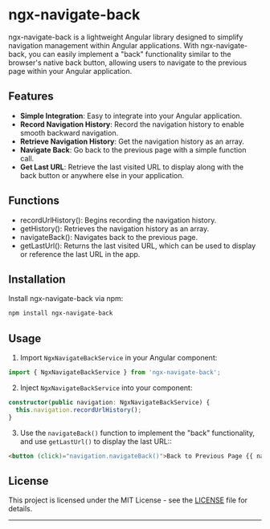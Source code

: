 # ngx-navigate-back

ngx-navigate-back is a lightweight Angular library designed to simplify navigation management within Angular applications. With ngx-navigate-back, you can easily implement a "back" functionality similar to the browser's native back button, allowing users to navigate to the previous page within your Angular application.

## Features

- **Simple Integration**: Easy to integrate into your Angular application.
- **Record Navigation History**: Record the navigation history to enable smooth backward navigation.
- **Retrieve Navigation History**: Get the navigation history as an array.
- **Navigate Back**: Go back to the previous page with a simple function call.
- **Get Last URL**: Retrieve the last visited URL to display along with the back button or anywhere else in your application.

## Functions
- recordUrlHistory(): Begins recording the navigation history.
- getHistory(): Retrieves the navigation history as an array.
- navigateBack(): Navigates back to the previous page.
- getLastUrl(): Returns the last visited URL, which can be used to display or reference the last URL in the app.

## Installation

Install ngx-navigate-back via npm:

```bash
npm install ngx-navigate-back
```

## Usage

1. Import `NgxNavigateBackService` in your Angular component:

```typescript
import { NgxNavigateBackService } from 'ngx-navigate-back';
```

2. Inject `NgxNavigateBackService` into your component:

```typescript
constructor(public navigation: NgxNavigateBackService) {
  this.navigation.recordUrlHistory();
}
```

3. Use the `navigateBack()` function to implement the "back" functionality, and use `getLastUrl()` to display the last URL::

```html
<button (click)="navigation.navigateBack()">Back to Previous Page {{ navigation.getLastUrl() }}</button>
```

## License

This project is licensed under the MIT License - see the [LICENSE](LICENSE) file for details.

---
